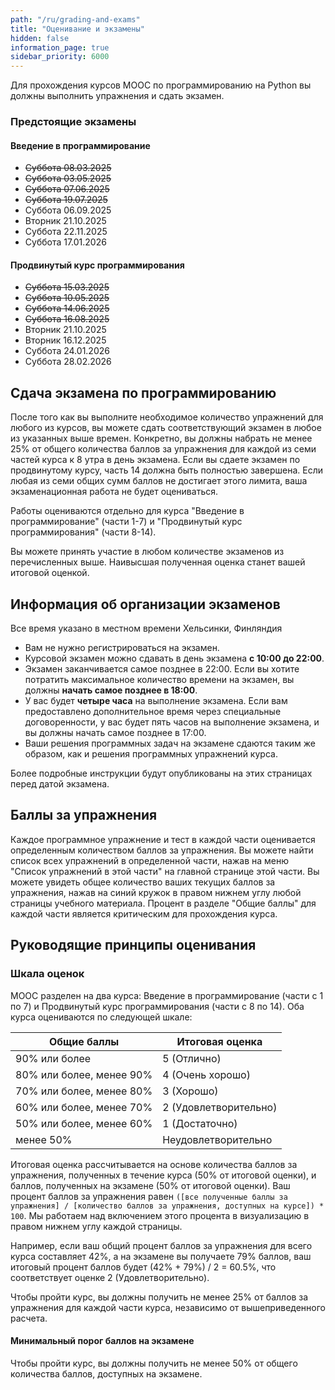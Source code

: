 ```yaml
---
path: "/ru/grading-and-exams"
title: "Оценивание и экзамены"
hidden: false
information_page: true
sidebar_priority: 6000
---
```


Для прохождения курсов MOOC по программированию на Python вы должны выполнить упражнения и сдать экзамен.

### Предстоящие экзамены

#### Введение в программирование

* ~~Суббота 08.03.2025~~
* ~~Суббота 03.05.2025~~
* ~~Суббота 07.06.2025~~
* ~~Суббота 19.07.2025~~
* Суббота 06.09.2025
* Вторник 21.10.2025
* Суббота 22.11.2025
* Суббота 17.01.2026

#### Продвинутый курс программирования

* ~~Суббота 15.03.2025~~
* ~~Суббота 10.05.2025~~
* ~~Суббота 14.06.2025~~
* ~~Суббота 16.08.2025~~
* Вторник 21.10.2025
* Вторник 16.12.2025
* Суббота 24.01.2026
* Суббота 28.02.2026

## Сдача экзамена по программированию

После того как вы выполните необходимое количество упражнений для любого из курсов, вы можете сдать соответствующий экзамен в любое из указанных выше времен. Конкретно, вы должны набрать не менее 25% от общего количества баллов за упражнения для каждой из семи частей курса к 8 утра в день экзамена. Если вы сдаете экзамен по продвинутому курсу, часть 14 должна быть полностью завершена. Если любая из семи общих сумм баллов не достигает этого лимита, ваша экзаменационная работа не будет оцениваться.

Работы оцениваются отдельно для курса "Введение в программирование" (части 1-7) и "Продвинутый курс программирования" (части 8-14).

Вы можете принять участие в любом количестве экзаменов из перечисленных выше. Наивысшая полученная оценка станет вашей итоговой оценкой.

## Информация об организации экзаменов

<notice>Все время указано в местном времени Хельсинки, Финляндия</notice>

* Вам не нужно регистрироваться на экзамен.
* Курсовой экзамен можно сдавать в день экзамена **с 10:00 до 22:00**.
* Экзамен заканчивается самое позднее в 22:00. Если вы хотите потратить максимальное количество времени на экзамен, вы должны **начать самое позднее в 18:00**.
* У вас будет **четыре часа** на выполнение экзамена. Если вам предоставлено дополнительное время через специальные договоренности, у вас будет пять часов на выполнение экзамена, и вы должны начать самое позднее в 17:00.
* Ваши решения программных задач на экзамене сдаются таким же образом, как и решения программных упражнений курса.

Более подробные инструкции будут опубликованы на этих страницах перед датой экзамена.

## Баллы за упражнения

Каждое программное упражнение и тест в каждой части оценивается определенным количеством баллов за упражнения. Вы можете найти список всех упражнений в определенной части, нажав на меню "Список упражнений в этой части" на главной странице этой части. Вы можете увидеть общее количество ваших текущих баллов за упражнения, нажав на синий кружок в правом нижнем углу любой страницы учебного материала. Процент в разделе "Общие баллы" для каждой части является критическим для прохождения курса.

## Руководящие принципы оценивания

### Шкала оценок

MOOC разделен на два курса: Введение в программирование (части с 1 по 7) и Продвинутый курс программирования (части с 8 по 14).
Оба курса оцениваются по следующей шкале:

<table>
    <thead>
    <tr>
        <th>Общие баллы</th>
        <th>Итоговая оценка</th>
    </tr>
    </thead>
    <tbody>
    <tr>
        <td>90% или более</td>
        <td>5 (Отлично)</td>
    </tr>
    <tr>
        <td>80% или более, менее 90%</td>
        <td>4 (Очень хорошо)</td>
    </tr>
    <tr>
        <td>70% или более, менее 80%</td>
        <td>3 (Хорошо)</td>
    </tr>
    <tr>
        <td>60% или более, менее 70%</td>
        <td>2 (Удовлетворительно)</td>
    </tr>
    <tr>
        <td>50% или более, менее 60%</td>
        <td>1 (Достаточно)</td>
    </tr>
    <tr>
        <td>менее 50%</td>
        <td>Неудовлетворительно</td>
    </tr>
    </tbody>
</table>

Итоговая оценка рассчитывается на основе количества баллов за упражнения, полученных в течение курса (50% от итоговой оценки), и баллов, полученных на экзамене (50% от итоговой оценки). Ваш процент баллов за упражнения равен `([все полученные баллы за упражнения] / [количество баллов за упражнения, доступных на курсе]) * 100`. Мы работаем над включением этого процента в визуализацию в правом нижнем углу каждой страницы.

Например, если ваш общий процент баллов за упражнения для всего курса составляет 42%, а на экзамене вы получаете 79% баллов, ваш итоговый процент баллов будет (42% + 79%) / 2 = 60.5%, что соответствует оценке 2 (Удовлетворительно).

Чтобы пройти курс, вы должны получить не менее 25% от баллов за упражнения для каждой части курса, независимо от вышеприведенного расчета.

#### Минимальный порог баллов на экзамене

Чтобы пройти курс, вы должны получить не менее 50% от общего количества баллов, доступных на экзамене.